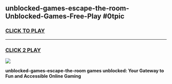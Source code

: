 
## unblocked-games-escape-the-room-Unblocked-Games-Free-Play #0tpic
<h3>
<a href="https://us.freeplayer.one?title=unblocked-games-escape-the-room&ref=9M">CLICK TO PLAY</a></h3>
<hr>

<h3>
<a href="https://us.freeplayer.one?title=unblocked-games-escape-the-room&ref=9M">CLICK 2 PLAY</a>
  
</h3>

<a href="https://us.freeplayer.one?title=unblocked-games-escape-the-room&ref=9M"><img src="https://clearcache.store/games.png"></a>


**unblocked-games-escape-the-room games unblocked: Your Gateway to Fun and Accessible Online Gaming**
